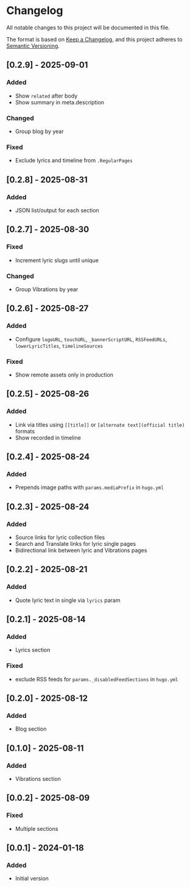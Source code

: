 # Changelog

All notable changes to this project will be documented in this file.

The format is based on [Keep a Changelog](https://keepachangelog.com/en/1.0.0/),
and this project adheres to [Semantic Versioning](https://semver.org/spec/v2.0.0.html).

## [0.2.9] - 2025-09-01

### Added
- Show `related` after body
- Show summary in meta.description

### Changed
- Group blog by year

### Fixed
- Exclude lyrics and timeline from `.RegularPages`

## [0.2.8] - 2025-08-31

### Added
- JSON list/output for each section

## [0.2.7] - 2025-08-30

### Fixed
- Increment lyric slugs until unique

### Changed
- Group Vibrations by year

## [0.2.6] - 2025-08-27

### Added
- Configure `logoURL`, `touchURL`, `_bannerScriptURL`, `RSSFeedURLs`, `lowerLyricTitles`, `timelineSources`

### Fixed
- Show remote assets only in production

## [0.2.5] - 2025-08-26

### Added
- Link via titles using `[[title]]` or `[alternate text](official title)` formats
- Show recorded in timeline

## [0.2.4] - 2025-08-24

### Added
- Prepends image paths with `params.mediaPrefix` in `hugo.yml`

## [0.2.3] - 2025-08-24

### Added
- Source links for lyric collection files
- Search and Translate links for lyric single pages
- Bidirectional link between lyric and Vibrations pages

## [0.2.2] - 2025-08-21

### Added
- Quote lyric text in single via `lyrics` param

## [0.2.1] - 2025-08-14

### Added
- Lyrics section

### Fixed
- exclude RSS feeds for `params._disabledFeedSections` in `hugo.yml`

## [0.2.0] - 2025-08-12

### Added
- Blog section

## [0.1.0] - 2025-08-11

### Added
- Vibrations section

## [0.0.2] - 2025-08-09

### Fixed
- Multiple sections

## [0.0.1] - 2024-01-18

### Added
- Initial version
